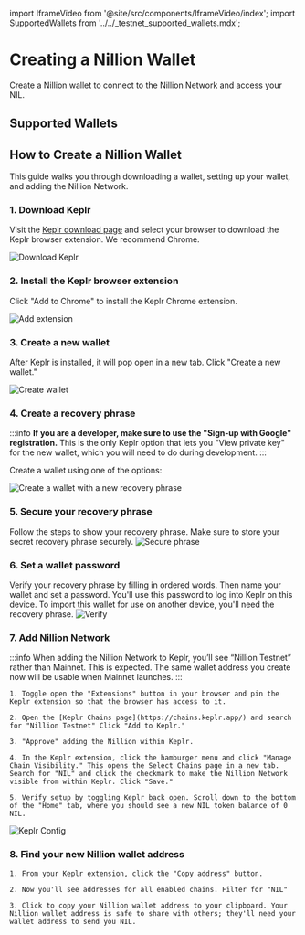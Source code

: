 import IframeVideo from '@site/src/components/IframeVideo/index';
import SupportedWallets from '../../\_testnet_supported_wallets.mdx';

# Creating a Nillion Wallet

Create a Nillion wallet to connect to the Nillion Network and access your NIL.

## Supported Wallets

<SupportedWallets/>

## How to Create a Nillion Wallet

This guide walks you through downloading a wallet, setting up your wallet, and adding the Nillion Network.


### 1. Download Keplr

Visit the [Keplr download page](https://www.keplr.app/download) and select your browser to download the Keplr browser extension. We recommend Chrome.

![Download Keplr](/img/download-wallet.png)

### 2. Install the Keplr browser extension

Click "Add to Chrome" to install the Keplr Chrome extension.

![Add extension](/img/add-extension.png)

### 3. Create a new wallet

After Keplr is installed, it will pop open in a new tab. Click "Create a new wallet."

![Create wallet](/img/create-wallet.png)

### 4. Create a recovery phrase

:::info
**If you are a developer, make sure to use the "Sign-up with Google" registration.** This is the only Keplr option that lets you "View private key" for the new wallet, which you will need to do during development.
:::

Create a wallet using one of the options:

![Create a wallet with a new recovery phrase](/img/recovery-phrase.png)

### 5. Secure your recovery phrase

Follow the steps to show your recovery phrase. Make sure to store your secret recovery phrase securely.
![Secure phrase](/img/secure-phrase.png)

### 6. Set a wallet password

Verify your recovery phrase by filling in ordered words. Then name your wallet and set a password. You'll use this password to log into Keplr on this device. To import this wallet for use on another device, you'll need the recovery phrase.
![Verify](/img/verify-wallet.png)

### 7. Add Nillion Network

:::info
When adding the Nillion Network to Keplr, you’ll see “Nillion Testnet” rather than Mainnet. This is expected. The same wallet address you create now will be usable when Mainnet launches.
:::

    1. Toggle open the "Extensions" button in your browser and pin the Keplr extension so that the browser has access to it.

    2. Open the [Keplr Chains page](https://chains.keplr.app/) and search for "Nillion Testnet" Click "Add to Keplr."

    3. "Approve" adding the Nillion within Keplr.

    4. In the Keplr extension, click the hamburger menu and click "Manage Chain Visibility." This opens the Select Chains page in a new tab. Search for "NIL" and click the checkmark to make the Nillion Network visible from within Keplr. Click "Save."

    5. Verify setup by toggling Keplr back open. Scroll down to the bottom of the "Home" tab, where you should see a new NIL token balance of 0 NIL.

![Keplr Config](/img/keplr_config.png)

### 8. Find your new Nillion wallet address

    1. From your Keplr extension, click the "Copy address" button.

    2. Now you'll see addresses for all enabled chains. Filter for "NIL"

    3. Click to copy your Nillion wallet address to your clipboard. Your Nillion wallet address is safe to share with others; they'll need your wallet address to send you NIL.

<IframeVideo videoSrc="https://www.loom.com/embed/3b243bee264d4ca992381ef131e5a625?sid=17c8f87a-a468-41e3-88f1-7ca287063d29"/>
